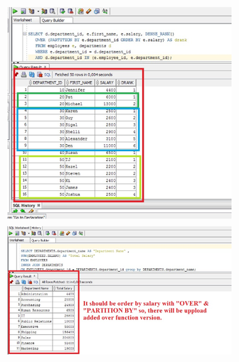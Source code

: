 ![alt text](https://raw.githubusercontent.com/overdoseflow/i2iSystems-SQL-Assignment2/master/img/PLSQL01-EX-07.jpg)

![alt text](https://raw.githubusercontent.com/overdoseflow/i2iSystems-SQL-Assignment2/master/img/PLSQL01-EX-06.jpg)


